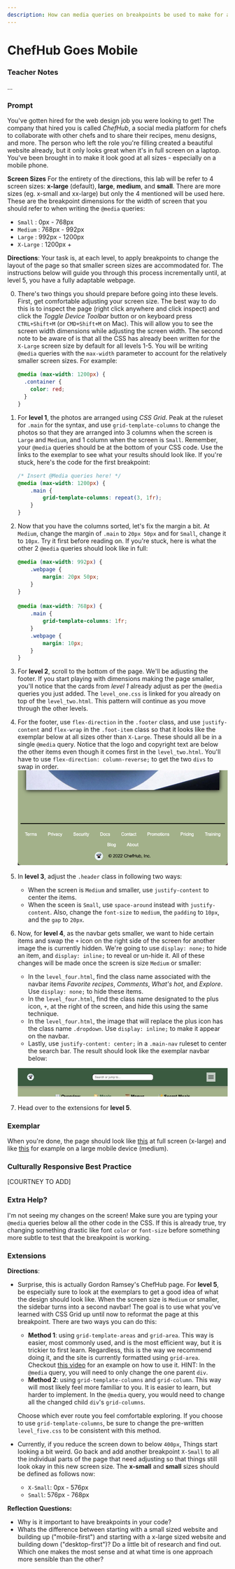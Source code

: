 ```yaml
---
description: How can media queries on breakpoints be used to make for an responsive webpage?
---
```


# ChefHub Goes Mobile

### Teacher Notes

...

### Prompt

You've gotten hired for the web design job you were looking to get! The company that hired you is called _ChefHub_, a social media platform for chefs to collaborate with other chefs and to share their recipes, menu designs, and more. The person who left the role you're filling created a beautiful website already, but it only looks great when it's in full screen on a laptop. You've been brought in to make it look good at all sizes - especially on a mobile phone.

**Screen Sizes**
For the entirety of the directions, this lab will be refer to 4 screen sizes: **x-large** (default), **large**, **medium**, and **small**. There are more sizes (eg. x-small and xx-large) but only the 4 mentioned will be used here. These are the breakpoint dimensions for the width of screen that you should refer to when writing the `@media` queries:

- `Small` : 0px - 768px
- `Medium` : 768px - 992px
- `Large` : 992px - 1200px
- `X-Large` : 1200px +

**Directions**: Your task is, at each level, to apply breakpoints to change the layout of the page so that smaller screen sizes are accommodated for. The instructions below will guide you through this process incrementally until, at level 5, you have a fully adaptable webpage.

0. There's two things you should prepare before going into these levels. First, get comfortable adjusting your screen size. The best way to do this is to inspect the page (right click anywhere and click inspect) and click the _Toggle Device Toolbar_ button or on keyboard press `CTRL+Shift+M` (or `CMD+Shift+M` on Mac). This will allow you to see the screen width dimensions while adjusting the screen width. The second note to be aware of is that all the CSS has already been written for the `X-Large` screen size by default for all levels 1-5. You will be writing `@media` queries with the `max-width` parameter to account for the relatively smaller screen sizes. For example:

   ```css
   @media (max-width: 1200px) {
     .container {
       color: red;
     }
   }
   ```

1. For **level 1**, the photos are arranged using _CSS Grid_. Peak at the ruleset for `.main` for the syntax, and use `grid-template-columns` to change the photos so that they are arranged into 3 columns when the screen is `Large` and `Medium`, and 1 column when the screen is `Small`. Remember, your `@media` queries should be at the bottom of your CSS code. Use the links to the exemplar to see what your results should look like. If you're stuck, here's the code for the first breakpoint:
    ```css
    /* Insert @Media queries here! */
    @media (max-width: 1200px) {
        .main {
            grid-template-columns: repeat(3, 1fr);
        }
    }
    ```

2. Now that you have the columns sorted, let's fix the margin a bit. At `Medium`, change the margin of `.main` to `20px 50px` and for `Small`, change it to `10px`. Try it first before reading on. If you're stuck, here is what the other 2 `@media` queries should look like in full:
    ```css
    @media (max-width: 992px) {
        .webpage {
            margin: 20px 50px;
        }
    }

    @media (max-width: 768px) {
        .main {
            grid-template-columns: 1fr;
        }  
        .webpage {
            margin: 10px; 
        }
    }
    ```

3. For **level 2**, scroll to the bottom of the page. We'll be adjusting the footer. If you start playing with dimensions making the page smaller, you'll notice that the cards from _level 1_ already adjust as per the `@media` queries you just added. The `level_one.css` is linked for you already on top of the `level_two.html`. This pattern will continue as you move through the other levels. 

4. For the footer, use `flex-direction` in the `.footer` class, and use `justify-content` and `flex-wrap` in the `.foot-item` class so that it looks like the exemplar below at all sizes other than `X-Large`. These should all be in a single `@media` query.  Notice that the logo and copyright text are below the other items even though it comes first in the `level_two.html`. You'll have to use `flex-direction: column-reverse;` to get the two `divs` to swap in order. 
    ![Level 2 Exemplar Small](U1LAB5.1-Starter/level2/exemplar/level2-sm.png)

5. In **level 3**, adjust the `.header` class in following two ways:
    - When the screen is `Medium` and smaller, use `justify-content` to center the items.
    - When the sceen is `Small`, use `space-around` instead with `justify-content`. Also, change the `font-size` to `medium`, the `padding` to `10px`, and the `gap` to `20px`.

6. Now, for **level 4**, as the navbar gets smaller, we want to hide certain items and swap the `+` icon on the right side of the screen for another image the is currently hidden. We're going to use `display: none;` to hide an item, and `display: inline;` to reveal or un-hide it. All of these changes will be made once the screen is size `Medium` or smaller:
    - In the `level_four.html`, find the class name associated with the navbar items _Favorite recipes_, _Comments_, _What's hot_, and _Explore_. Use `display: none;` to hide these items. 
    - In the `level_four.html`, find the class name designated to the plus icon, `+`, at the right of the screen, and hide this using the same technique.
    - In the `level_four.html`, the image that will replace the plus icon has the class name `.dropdown`. Use `display: inline;` to make it appear on the navbar. 
    - Lastly, use `justify-content: center;` in a `.main-nav` ruleset to center the search bar. The result should look like the exemplar navbar below:

    ![Level 4 Exemplar Small](U1LAB5.1-Starter/level4/exemplar/level4-sm.png)

7. Head over to the extensions for **level 5**.

### Exemplar

When you're done, the page should look like [this](U1LAB5.1-Starter/level5/exemplar/level5-lg.png) at full screen (x-large) and like [this](U1LAB5.1-Starter/level5/exemplar/level5-sm.png) for example on a large mobile device (medium).

### Culturally Responsive Best Practice

[COURTNEY TO ADD]

### Extra Help?

I'm not seeing my changes on the screen! Make sure you are typing your `@media` queries below all the other code in the CSS. If this is already true, try changing something drastic like font `color` or `font-size` before something more subtle to test that the breakpoint is working.

### Extensions

**Directions**:

- Surprise, this is actually Gordon Ramsey's ChefHub page. For **level 5**, be especially sure to look at the exemplars to get a good idea of what the design should look like. When the screen size is `Medium` or smaller, the sidebar turns into a second navbar! The goal is to use what you've learned with CSS Grid up until now to reformat the page at this breakpoint. There are two ways you can do this:
    - **Method 1**: using `grid-template-areas` and `grid-area`. This way is easier, most commonly used, and is the most efficient way, but it is trickier to first learn. Regardless, this is the way we recommend doing it, and the site is currently formatted using `grid-area`. Checkout [this video](https://youtu.be/qTGbWfEEnKI?t=319) for an example on how to use it. HINT: In the `@media` query, you will need to only change the one parent `div`.
    - **Method 2**: using `grid-template-columns` and `grid-column`. This way will most likely feel more familiar to you. It is easier to learn, but harder to implement. In the `@media` query, you would need to change all the changed child `div`'s `grid-columns`.

    Choose which ever route you feel comfortable exploring. If you choose to use `grid-template-columns`, be sure to change the pre-written `level_five.css` to be consistent with this method. 

- Currently, if you reduce the screen down to below `400px`, Things start looking a bit weird. Go back and add another breakpoint `X-Small` to all the individual parts of the page that need adjusting so that things still look okay in this new screen size. The **x-small** and **small** sizes should be defined as follows now:
    - `X-Small`: 0px - 576px
    - `Small`: 576px - 768px

**Reflection Questions:**

- Why is it important to have breakpoints in your code?
- Whats the difference between starting with a small sized website and building up ("mobile-first") and starting with a x-large sized website and building down ("desktop-first")? Do a little bit of research and find out. Which one makes the most sense and at what time is one approach more sensible than the other?

